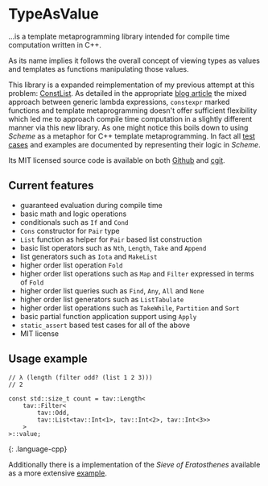 # TypeAsValue

…is a template metaprogramming library intended for compile time computation written in C++.

As its name implies it follows the overall concept of viewing types as values and templates as functions manipulating those values.

This library is a expanded reimplementation of my previous attempt at this problem: [ConstList]. As detailed in the appropriate [blog article] the mixed approach between generic lambda expressions, `constexpr` marked functions and template metaprogramming doesn't offer sufficient flexibility which led me to approach compile time computation in a slightly different manner via this new library. As one might notice this boils down to using _Scheme_ as a metaphor for C++ template metaprogramming. In fact all [test cases] and examples are documented by representing their logic in _Scheme_.

Its MIT licensed source code is available on both [Github] and [cgit].

## Current features

* guaranteed evaluation during compile time
* basic math and logic operations
* conditionals such as `If` and `Cond`
* `Cons` constructor for `Pair` type
* `List` function as helper for `Pair` based list construction
* basic list operators such as `Nth`, `Length`, `Take` and `Append`
* list generators such as `Iota` and `MakeList`
* higher order list operation `Fold`
* higher order list operations such as `Map` and `Filter` expressed in terms of `Fold`
* higher order list queries such as `Find`, `Any`, `All` and `None`
* higher order list generators such as `ListTabulate`
* higher order list operations such as `TakeWhile`, `Partition` and `Sort`
* basic partial function application support using `Apply`
* `static_assert` based test cases for all of the above
* MIT license

## Usage example

~~~
// λ (length (filter odd? (list 1 2 3)))
// 2

const std::size_t count = tav::Length<
    tav::Filter<
        tav::Odd,
        tav::List<tav::Int<1>, tav::Int<2>, tav::Int<3>>
    >
>::value;
~~~
{: .language-cpp}

Additionally there is a implementation of the _Sieve of Eratosthenes_ available as a more extensive [example].

[ConstList]: /page/const_list/
[blog article]: /article/a_look_at_compile_time_computation_in_cpp/
[Github]: https://github.com/KnairdA/TypeAsValue/
[cgit]: http://code.kummerlaender.eu/TypeAsValue/
[test cases]: https://github.com/KnairdA/TypeAsValue/blob/master/test.cc
[example]: https://github.com/KnairdA/TypeAsValue/blob/master/example/prime/prime.cc
